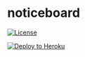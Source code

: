 # noticeboard

[![License](http://img.shields.io/:license-apache-blue.svg)](http://www.apache.org/licenses/LICENSE-2.0.html)


[![Deploy to Heroku](https://www.herokucdn.com/deploy/button.png)](https://heroku.com/deploy)




